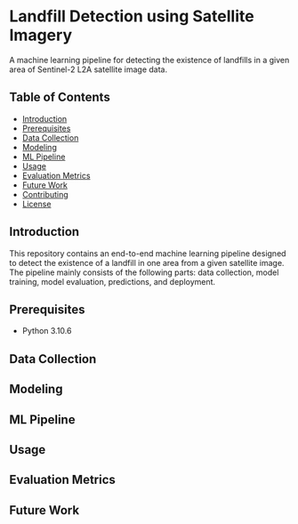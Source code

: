 # Landfill Detection using Satellite Imagery

A machine learning pipeline for detecting the existence of landfills in a given area of Sentinel-2 L2A satellite image data.

## Table of Contents
- [Introduction](#introduction)
- [Prerequisites](#prerequisites)
- [Data Collection](#data-collection)
- [Modeling](#modeling)
- [ML Pipeline](#ml-pipeline)
- [Usage](#usage)
- [Evaluation Metrics](#evaluation-metrics)
- [Future Work](#future-work)
- [Contributing](#contributing)
- [License](#license)

## Introduction

This repository contains an end-to-end machine learning pipeline designed to detect the existence of a landfill in one area from a given satellite image. The pipeline mainly consists of the following parts: data collection, model training, model evaluation, predictions, and deployment.

## Prerequisites

- Python 3.10.6 

## Data Collection

## Modeling

## ML Pipeline

## Usage

## Evaluation Metrics

## Future Work

